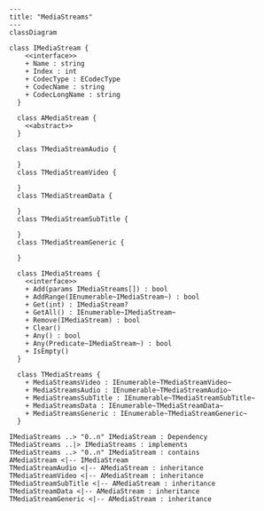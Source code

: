 ﻿```mermaid
---
title: "MediaStreams"
---
classDiagram

class IMediaStream {
    <<interface>>
    + Name : string
    + Index : int
    + CodecType : ECodecType
    + CodecName : string
    + CodecLongName : string
  }

  class AMediaStream {
    <<abstract>>
  }

  class TMediaStreamAudio {

  }
  class TMediaStreamVideo {

  }
  class TMediaStreamData {

  }
  class TMediaStreamSubTitle {

  }
  class TMediaStreamGeneric {

  }

  class IMediaStreams {
    <<interface>>
    + Add(params IMediaStreams[]) : bool
    + AddRange(IEnumerable~IMediaStream~) : bool
    + Get(int) : IMediaStream?
    + GetAll() : IEnumerable~IMediaStream~
    + Remove(IMediaStream) : bool
    + Clear()
    + Any() : bool
    + Any(Predicate~IMediaStream~) : bool
    + IsEmpty()
  }

  class TMediaStreams {
    + MediaStreamsVideo : IEnumerable~TMediaStreamVideo~
    + MediaStreamsAudio : IEnumerable~TMediaStreamAudio~
    + MediaStreamsSubTitle : IEnumerable~TMediaStreamSubTitle~
    + MediaStreamsData : IEnumerable~TMediaStreamData~
    + MediaStreamsGeneric : IEnumerable~TMediaStreamGeneric~
  }

IMediaStreams ..> "0..n" IMediaStream : Dependency
TMediaStreams ..|> IMediaStreams : implements
TMediaStreams ..> "0..n" IMediaStream : contains
AMediaStream <|-- IMediaStream
TMediaStreamAudio <|-- AMediaStream : inheritance
TMediaStreamVideo <|-- AMediaStream : inheritance
TMediaStreamSubTitle <|-- AMediaStream : inheritance
TMediaStreamData <|-- AMediaStream : inheritance
TMediaStreamGeneric <|-- AMediaStream : inheritance